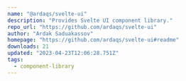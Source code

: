 ```yaml
---
name: "@ardaqs/svelte-ui"
description: "Provides Svelte UI component library."
repo_url: "https://github.com/ardaqs/svelte-ui"
author: "Ardak Saduakassov"
homepage: "https://github.com/ardaqs/svelte-ui#readme"
downloads: 21
updated: "2023-04-23T12:06:28.751Z"
tags: 
  - component-library
---
```

